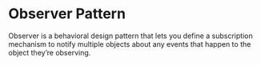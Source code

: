 
# Observer Pattern
Observer is a behavioral design pattern that lets you define a subscription mechanism to notify multiple objects about any events that happen to the object they’re observing.
